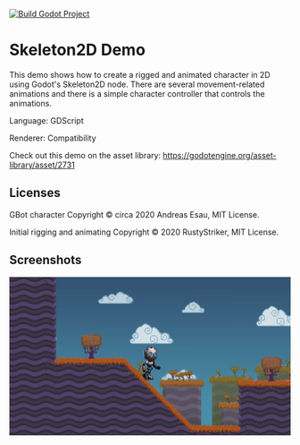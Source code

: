 [![Build Godot Project](https://github.com/KieranL/skeleton/actions/workflows/build.yml/badge.svg)](https://github.com/KieranL/skeleton/actions/workflows/build.yml)

# Skeleton2D Demo

This demo shows how to create a rigged and animated character in 2D using
Godot's Skeleton2D node. There are several movement-related animations and
there is a simple character controller that controls the animations.

Language: GDScript

Renderer: Compatibility

Check out this demo on the asset library: https://godotengine.org/asset-library/asset/2731

## Licenses

GBot character Copyright &copy; circa 2020 Andreas Esau, MIT License.

Initial rigging and animating Copyright &copy; 2020 RustyStriker, MIT License.

## Screenshots

![Screenshot](screenshots/screenshot.png)
